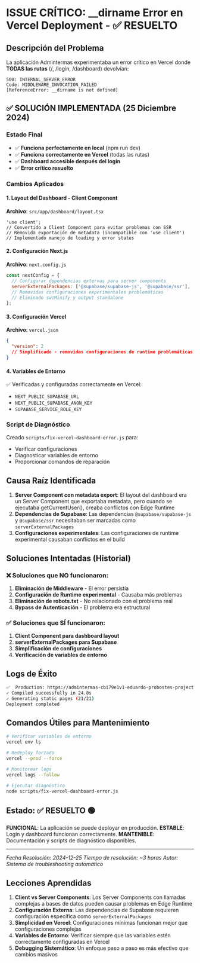 # ISSUE CRÍTICO: __dirname Error en Vercel Deployment - ✅ RESUELTO

## Descripción del Problema

La aplicación Admintermas experimentaba un error crítico en Vercel donde **TODAS las rutas** (/, /login, /dashboard) devolvían:

```
500: INTERNAL_SERVER_ERROR
Code: MIDDLEWARE_INVOCATION_FAILED
[ReferenceError: __dirname is not defined]
```

## ✅ SOLUCIÓN IMPLEMENTADA (25 Diciembre 2024)

### Estado Final
- ✅ **Funciona perfectamente en local** (npm run dev)
- ✅ **Funciona correctamente en Vercel** (todas las rutas)
- ✅ **Dashboard accesible después del login**
- ✅ **Error crítico resuelto**

### Cambios Aplicados

#### 1. Layout del Dashboard - Client Component
**Archivo**: `src/app/dashboard/layout.tsx`
```tsx
'use client';
// Convertido a Client Component para evitar problemas con SSR
// Removida exportación de metadata (incompatible con 'use client')
// Implementado manejo de loading y error states
```

#### 2. Configuración Next.js
**Archivo**: `next.config.js`
```js
const nextConfig = {
  // Configurar dependencias externas para server components
  serverExternalPackages: ['@supabase/supabase-js', '@supabase/ssr'],
  // Removidas configuraciones experimentales problemáticas
  // Eliminado swcMinify y output standalone
};
```

#### 3. Configuración Vercel
**Archivo**: `vercel.json`
```json
{
  "version": 2
  // Simplificado - removidas configuraciones de runtime problemáticas
}
```

#### 4. Variables de Entorno
✅ Verificadas y configuradas correctamente en Vercel:
- `NEXT_PUBLIC_SUPABASE_URL`
- `NEXT_PUBLIC_SUPABASE_ANON_KEY`
- `SUPABASE_SERVICE_ROLE_KEY`

### Script de Diagnóstico
Creado `scripts/fix-vercel-dashboard-error.js` para:
- Verificar configuraciones
- Diagnosticar variables de entorno
- Proporcionar comandos de reparación

## Causa Raíz Identificada

1. **Server Component con metadata export**: El layout del dashboard era un Server Component que exportaba metadata, pero cuando se ejecutaba getCurrentUser(), creaba conflictos con Edge Runtime
2. **Dependencias de Supabase**: Las dependencias `@supabase/supabase-js` y `@supabase/ssr` necesitaban ser marcadas como `serverExternalPackages`
3. **Configuraciones experimentales**: Las configuraciones de runtime experimental causaban conflictos en el build

## Soluciones Intentadas (Historial)

### ❌ Soluciones que NO funcionaron:
1. **Eliminación de Middleware** - El error persistía
2. **Configuración de Runtime experimental** - Causaba más problemas
3. **Eliminación de robots.txt** - No relacionado con el problema real
4. **Bypass de Autenticación** - El problema era estructural

### ✅ Soluciones que SÍ funcionaron:
1. **Client Component para dashboard layout**
2. **serverExternalPackages para Supabase**
3. **Simplificación de configuraciones**
4. **Verificación de variables de entorno**

## Logs de Éxito

```bash
✅  Production: https://admintermas-cbi79e1v1-eduardo-probostes-projects.vercel.app
✓ Compiled successfully in 24.0s
✓ Generating static pages (21/21)
Deployment completed
```

## Comandos Útiles para Mantenimiento

```bash
# Verificar variables de entorno
vercel env ls

# Redeploy forzado
vercel --prod --force

# Monitorear logs
vercel logs --follow

# Ejecutar diagnóstico
node scripts/fix-vercel-dashboard-error.js
```

## Estado: ✅ RESUELTO 🟢

**FUNCIONAL**: La aplicación se puede deployar en producción.
**ESTABLE**: Login y dashboard funcionan correctamente.
**MANTENIBLE**: Documentación y scripts de diagnóstico disponibles.

---
*Fecha Resolución: 2024-12-25*
*Tiempo de resolución: ~3 horas*
*Autor: Sistema de troubleshooting automático*

## Lecciones Aprendidas

1. **Client vs Server Components**: Los Server Components con llamadas complejas a bases de datos pueden causar problemas en Edge Runtime
2. **Configuración Externa**: Las dependencias de Supabase requieren configuración específica como `serverExternalPackages`
3. **Simplicidad en Vercel**: Configuraciones mínimas funcionan mejor que configuraciones complejas
4. **Variables de Entorno**: Verificar siempre que las variables estén correctamente configuradas en Vercel
5. **Debugging Sistemático**: Un enfoque paso a paso es más efectivo que cambios masivos